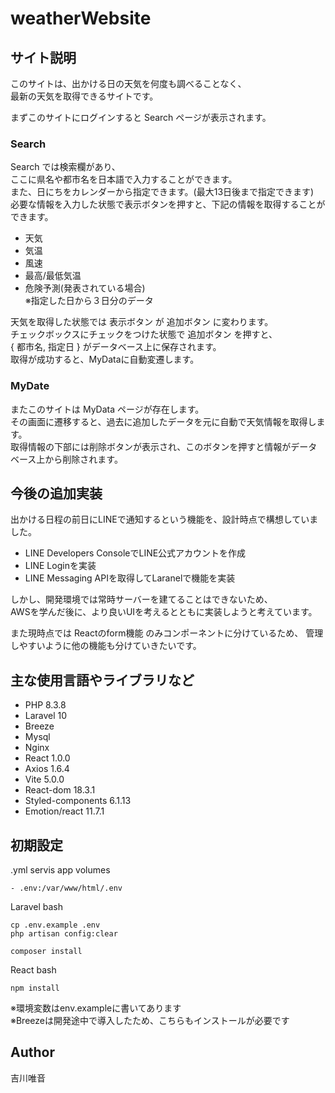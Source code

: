 # weatherWebsite

## サイト説明
  
このサイトは、出かける日の天気を何度も調べることなく、  
最新の天気を取得できるサイトです。
  
  
まずこのサイトにログインすると Search ページが表示されます。  

### Search
Search では検索欄があり、  
ここに県名や都市名を日本語で入力することができます。  
また、日にちをカレンダーから指定できます。(最大13日後まで指定できます)  
必要な情報を入力した状態で表示ボタンを押すと、下記の情報を取得することができます。  
  
  
* 天気
* 気温
* 風速
* 最高/最低気温
* 危険予測(発表されている場合)  
※指定した日から３日分のデータ

  
天気を取得した状態では 表示ボタン が 追加ボタン に変わります。   
チェックボックスにチェックをつけた状態で 追加ボタン を押すと、  
{ 都市名, 指定日 } がデータベース上に保存されます。  
取得が成功すると、MyDataに自動変遷します。
  
  
### MyDate
またこのサイトは MyData ページが存在します。  
その画面に遷移すると、過去に追加したデータを元に自動で天気情報を取得します。  
取得情報の下部には削除ボタンが表示され、このボタンを押すと情報がデータベース上から削除されます。  
  
  
      
## 今後の追加実装
  
出かける日程の前日にLINEで通知するという機能を、設計時点で構想していました。  
  
* LINE Developers ConsoleでLINE公式アカウントを作成
* LINE Loginを実装
* LINE Messaging APIを取得してLaranelで機能を実装
  
しかし、開発環境では常時サーバーを建てることはできないため、  
AWSを学んだ後に、より良いUIを考えるとともに実装しようと考えています。  
  
また現時点では Reactのform機能 のみコンポーネントに分けているため、
管理しやすいように他の機能も分けていきたいです。
  
## 主な使用言語やライブラリなど
  
* PHP 8.3.8
* Laravel 10
* Breeze
* Mysql
* Nginx
* React 1.0.0
* Axios 1.6.4
* Vite 5.0.0
* React-dom 18.3.1
* Styled-components 6.1.13
* Emotion/react 11.7.1
  
  
  
## 初期設定

.yml servis app volumes  
```
- .env:/var/www/html/.env
```

Laravel bash  
```
cp .env.example .env
php artisan config:clear

composer install
```

React bash  
```
npm install
```

※環境変数はenv.exampleに書いてあります   
※Breezeは開発途中で導入したため、こちらもインストールが必要です  
  
  
  
## Author
  
吉川唯音




